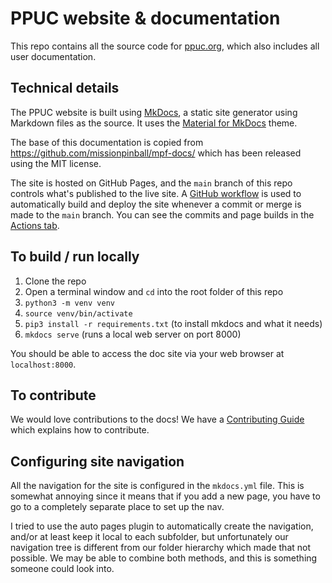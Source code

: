
# PPUC website & documentation

This repo contains all the source code for [ppuc.org](https://ppuc.org), which also includes all user documentation.

## Technical details

The PPUC website is built using [MkDocs](http://www.mkdocs.org/), a static
site generator using Markdown files as the source. It uses the
[Material for MkDocs](https://squidfunk.github.io/mkdocs-material/) theme.

The base of this documentation is copied from https://github.com/missionpinball/mpf-docs/ which has been released using the MIT license.

The site is hosted on GitHub Pages, and the `main` branch of this repo controls
what's published to the live site. A [GitHub workflow](https://github.com/PPUC/docs/blob/main/.github/workflows/deploy.yml) is used to automatically
build and deploy the site whenever a commit or merge is made to the `main` branch.
You can see the commits and page builds in the [Actions tab](https://github.com/ppuc/docs/actions).

## To build / run locally

1. Clone the repo
2. Open a terminal window and `cd` into the root folder of this repo
3. `python3 -m venv venv`
4. `source venv/bin/activate`
3. `pip3 install -r requirements.txt` (to install mkdocs and what it needs)
4. `mkdocs serve` (runs a local web server on port 8000)

You should be able to access the doc site via your web browser at `localhost:8000`.

## To contribute

We would love contributions to the docs! We have a [Contributing Guide](/docs/about/help_docs.md)
which explains how to contribute.

## Configuring site navigation

All the navigation for the site is configured in the `mkdocs.yml` file. This
is somewhat annoying since it means that if you add a new page, you have to
go to a completely separate place to set up the nav.

I tried to use the auto pages plugin to automatically
create the navigation, and/or at least keep it local to each subfolder, but
unfortunately our navigation tree is different from our folder hierarchy which
made that not possible. We may be able to combine both methods, and this is
something someone could look into.
